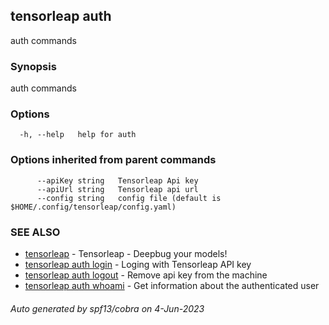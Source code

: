 ## tensorleap auth

auth commands

### Synopsis

auth commands

### Options

```
  -h, --help   help for auth
```

### Options inherited from parent commands

```
      --apiKey string   Tensorleap Api key
      --apiUrl string   Tensorleap api url
      --config string   config file (default is $HOME/.config/tensorleap/config.yaml)
```

### SEE ALSO

* [tensorleap](tensorleap.md)	 - Tensorleap - Deepbug your models!
* [tensorleap auth login](tensorleap_auth_login.md)	 - Loging with Tensorleap API key
* [tensorleap auth logout](tensorleap_auth_logout.md)	 - Remove api key from the machine
* [tensorleap auth whoami](tensorleap_auth_whoami.md)	 - Get information about the authenticated user

###### Auto generated by spf13/cobra on 4-Jun-2023
